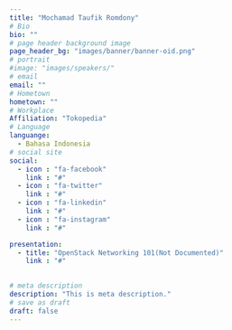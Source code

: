```yaml
---
title: "Mochamad Taufik Romdony"
# Bio
bio: ""
# page header background image
page_header_bg: "images/banner/banner-oid.png"
# portrait
#image: "images/speakers/"
# email
email: ""
# Hometown
hometown: ""
# Workplace
Affiliation: "Tokopedia"
# Language
languange:
  - Bahasa Indonesia
# social site
social:
  - icon : "fa-facebook"
    link : "#"
  - icon : "fa-twitter"
    link : "#"
  - icon : "fa-linkedin"
    link : "#"
  - icon : "fa-instagram"
    link : "#"

presentation:
  - title: "OpenStack Networking 101(Not Documented)"
    link : "#"
 

# meta description
description: "This is meta description."
# save as draft
draft: false
---
```

